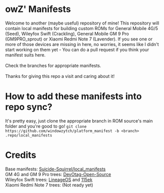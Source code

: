 # owZ' Manifests
Welcome to another (maybe useful) repository of mine! This repository will contain local manifests for building custom ROMs for General Mobile 4G/5 (Seed), Wileyfox Swift (Crackling), General Mobile GM 9 Pro (GM9PRO_sprout) or Xiaomi Redmi Note 7 (Lavender). If you see one or more of those devices are missing in here, no worries, it seems like I didn't start working on them yet - You can do a pull request if you think your manifest suits here.
</br></br>
Check the branches for appropriate manifests.
</br></br>
Thanks for giving this repo a visit and caring about it!

# How to add these manifests into repo sync?
It's pretty easy, just clone the appropriate branch in ROM source's main folder and you're good to go!
```git clone https://github.com/windowzytch/platform_manifest -b <branch> .repo/local_manifests```

# Credits
Base manifests: <a href="https://github.com/Suicide-Squirrel/local_manifests">Suicide-Squirrel/local_manifests</a>
</br>
GM 4G and GM 9 Pro trees: <a href="https://github.com/DevOtag-Open-Source">DevOtag-Open-Source</a>
</br>
Wileyfox Swift trees: <a href="https://github.com/LineageOS">LineageOS</a> and <a href="https://github.com/115ek">115ek</a>
</br>
Xiaomi Redmi Note 7 trees: (Not ready yet)
